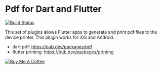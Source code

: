 # Pdf for Dart and Flutter

[![Build Status](https://travis-ci.org/DavBfr/dart_pdf.svg?branch=master)](https://travis-ci.org/DavBfr/dart_pdf)

This set of plugins allows Flutter apps to generate and print pdf files to the device printer. This plugin works for iOS and Android.

* dart pdf: <https://pub.dev/packages/pdf>
* flutter printing: <https://pub.dev/packages/printing>

[![Buy Me A Coffee](https://bmc-cdn.nyc3.digitaloceanspaces.com/BMC-button-images/custom_images/orange_img.png "Buy Me A Coffee")](https://www.buymeacoffee.com/JORBmbw9h "Buy Me A Coffee")
